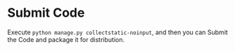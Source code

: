  # Submit Code 

 Execute `python manage.py collectstatic-noinput`, and then you can Submit the Code and package it for distribution. 